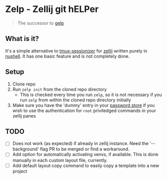 # Zelp - Zellij git hELPer
> The successor to [gelp](https://github.com/brunerm99/small-scripts/blob/main/gelp.nu)

## What is it?
It's a simple alternative to [tmux-sessionizer](https://github.com/ThePrimeagen/.dotfiles/blob/master/bin/.local/scripts/tmux-sessionizer) for [zellij](https://zellij.dev/) written purely in [nushell](https://www.nushell.sh/).
It has one basic feature and is not completely done.

## Setup
1. Clone repo
2. Run `zelp init` from the cloned repo directory
    - This is checked every time you run `zelp`, so it is not necessary if you run `zelp` from within the cloned repo directory initially
3. Make sure you have the 'dummy' entry in your [password store](https://www.passwordstore.org/) if you wish to use the authentication for `root` priviledged commands in your zellij panes

## TODO
- [ ] Does not work (as expected) if already in zellij instance. Need the '--background' flag PR to be merged or find a workaround.
- [ ] Add option for automatically activating venvs, if available. This is done manually in each custom layout file, currently.
- [ ] Add default layout copy command to easily copy a template into a new project
